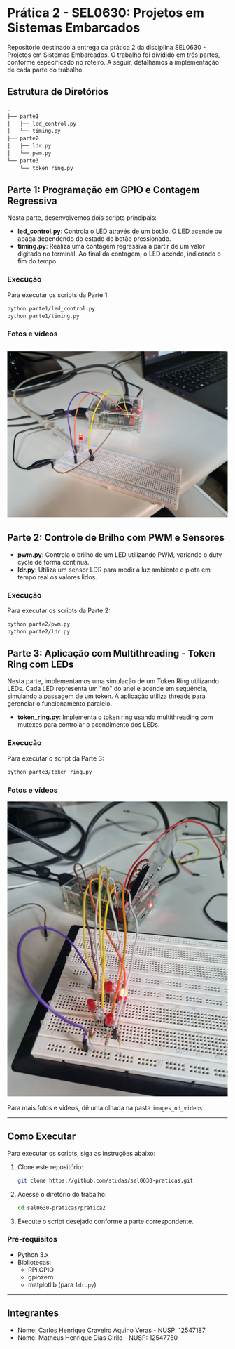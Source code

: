 # Prática 2 - SEL0630: Projetos em Sistemas Embarcados

Repositório destinado à entrega da prática 2 da disciplina SEL0630 - Projetos em Sistemas Embarcados. O trabalho foi dividido em três partes, conforme especificado no roteiro. A seguir, detalhamos a implementação de cada parte do trabalho.

## Estrutura de Diretórios
```bash
.
├── parte1
│   ├── led_control.py
│   └── timing.py
├── parte2
│   ├── ldr.py
│   └── pwm.py
└── parte3
    └── token_ring.py
```

## Parte 1: Programação em GPIO e Contagem Regressiva
Nesta parte, desenvolvemos dois scripts principais:
- **led_control.py**: Controla o LED através de um botão. O LED acende ou apaga dependendo do estado do botão pressionado.
- **timing.py**: Realiza uma contagem regressiva a partir de um valor digitado no terminal. Ao final da contagem, o LED acende, indicando o fim do tempo.

### Execução
Para executar os scripts da Parte 1:
```bash
python parte1/led_control.py
python parte1/timing.py
```

### Fotos e vídeos
![led_botao](https://github.com/studas/sel0630-praticas/blob/main/pratica2/images_nd_videos/led_botao.jpg)
---

## Parte 2: Controle de Brilho com PWM e Sensores
- **pwm.py**: Controla o brilho de um LED utilizando PWM, variando o duty cycle de forma contínua.
- **ldr.py**: Utiliza um sensor LDR para medir a luz ambiente e plota em tempo real os valores lidos.

### Execução
Para executar os scripts da Parte 2:
```bash
python parte2/pwm.py
python parte2/ldr.py
```

## Parte 3: Aplicação com Multithreading - Token Ring com LEDs
Nesta parte, implementamos uma simulação de um Token Ring utilizando LEDs. Cada LED representa um "nó" do anel e acende em sequência, simulando a passagem de um token. A aplicação utiliza threads para gerenciar o funcionamento paralelo.

- **token_ring.py**: Implementa o token ring usando multithreading com mutexes para controlar o acendimento dos LEDs.

### Execução
Para executar o script da Parte 3:
```bash
python parte3/token_ring.py
```

### Fotos e vídeos
![token_ring_preview](https://github.com/studas/sel0630-praticas/blob/main/pratica2/images_nd_videos/tokenring_preview.jpg)

Para mais fotos e vídeos, dê uma olhada na pasta `images_nd_videos`

---

## Como Executar

Para executar os scripts, siga as instruções abaixo:

1. Clone este repositório:
   ```bash
   git clone https://github.com/studas/sel0630-praticas.git
   ```
2. Acesse o diretório do trabalho:
   ```bash
   cd sel0630-praticas/pratica2
   ```
3. Execute o script desejado conforme a parte correspondente.

### Pré-requisitos

- Python 3.x
- Bibliotecas:
  - RPi.GPIO
  - gpiozero
  - matplotlib (para `ldr.py`)

---

## Integrantes

- Nome: Carlos Henrique Craveiro Aquino Veras - NUSP: 12547187
- Nome: Matheus Henrique Dias Cirilo - NUSP: 12547750
